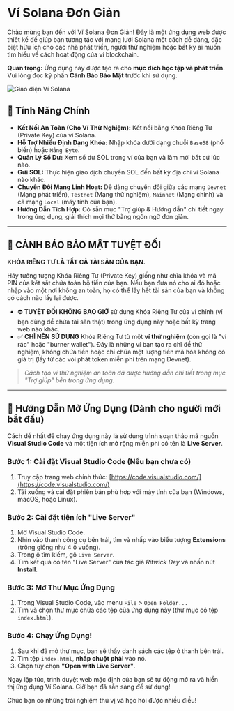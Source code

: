 # Ví Solana Đơn Giản

Chào mừng bạn đến với Ví Solana Đơn Giản! Đây là một ứng dụng web được thiết kế để giúp bạn tương tác với mạng lưới Solana một cách dễ dàng, đặc biệt hữu ích cho các nhà phát triển, người thử nghiệm hoặc bất kỳ ai muốn tìm hiểu về cách hoạt động của ví blockchain.

**Quan trọng:** Ứng dụng này được tạo ra cho **mục đích học tập và phát triển**. Vui lòng đọc kỹ phần **Cảnh Báo Bảo Mật** trước khi sử dụng.

![Giao diện Ví Solana](https://prnt.sc/NyaY7xzZOSmO)

## 🌟 Tính Năng Chính

- **Kết Nối An Toàn (Cho Ví Thử Nghiệm):** Kết nối bằng Khóa Riêng Tư (Private Key) của ví Solana.
- **Hỗ Trợ Nhiều Định Dạng Khóa:** Nhập khóa dưới dạng chuỗi `Base58` (phổ biến) hoặc `Mảng Byte`.
- **Quản Lý Số Dư:** Xem số dư SOL trong ví của bạn và làm mới bất cứ lúc nào.
- **Gửi SOL:** Thực hiện giao dịch chuyển SOL đến bất kỳ địa chỉ ví Solana nào khác.
- **Chuyển Đổi Mạng Linh Hoạt:** Dễ dàng chuyển đổi giữa các mạng `Devnet` (Mạng phát triển), `Testnet` (Mạng thử nghiệm), `Mainnet` (Mạng chính) và cả mạng `Local` (máy tính của bạn).
- **Hướng Dẫn Tích Hợp:** Có sẵn mục "Trợ giúp & Hướng dẫn" chi tiết ngay trong ứng dụng, giải thích mọi thứ bằng ngôn ngữ đơn giản.

---

## 🛑 CẢNH BÁO BẢO MẬT TUYỆT ĐỐI

**KHÓA RIÊNG TƯ LÀ TẤT CẢ TÀI SẢN CỦA BẠN.**

Hãy tưởng tượng Khóa Riêng Tư (Private Key) giống như chìa khóa và mã PIN của két sắt chứa toàn bộ tiền của bạn. Nếu bạn đưa nó cho ai đó hoặc nhập vào một nơi không an toàn, họ có thể lấy hết tài sản của bạn và không có cách nào lấy lại được.

- ⛔ **TUYỆT ĐỐI KHÔNG BAO GIỜ** sử dụng Khóa Riêng Tư của ví chính (ví bạn dùng để chứa tài sản thật) trong ứng dụng này hoặc bất kỳ trang web nào khác.
- ✅ **CHỈ NÊN SỬ DỤNG** Khóa Riêng Tư từ một **ví thử nghiệm** (còn gọi là "ví rác" hoặc "burner wallet"). Đây là những ví bạn tạo ra chỉ để thử nghiệm, không chứa tiền hoặc chỉ chứa một lượng tiền mã hóa không có giá trị (lấy từ các vòi phát token miễn phí trên mạng Devnet).

> *Cách tạo ví thử nghiệm an toàn đã được hướng dẫn chi tiết trong mục "Trợ giúp" bên trong ứng dụng.*

---

## 🚀 Hướng Dẫn Mở Ứng Dụng (Dành cho người mới bắt đầu)

Cách dễ nhất để chạy ứng dụng này là sử dụng trình soạn thảo mã nguồn **Visual Studio Code** và một tiện ích mở rộng miễn phí có tên là **Live Server**.

### Bước 1: Cài đặt Visual Studio Code (Nếu bạn chưa có)

1.  Truy cập trang web chính thức: [https://code.visualstudio.com/](https://code.visualstudio.com/)
2.  Tải xuống và cài đặt phiên bản phù hợp với máy tính của bạn (Windows, macOS, hoặc Linux).

### Bước 2: Cài đặt tiện ích "Live Server"

1.  Mở Visual Studio Code.
2.  Nhìn vào thanh công cụ bên trái, tìm và nhấp vào biểu tượng **Extensions** (trông giống như 4 ô vuông).
3.  Trong ô tìm kiếm, gõ `Live Server`.
4.  Tìm kết quả có tên "Live Server" của tác giả *Ritwick Dey* và nhấn nút **Install**.



### Bước 3: Mở Thư Mục Ứng Dụng

1.  Trong Visual Studio Code, vào menu `File` > `Open Folder...`
2.  Tìm và chọn thư mục chứa các tệp của ứng dụng này (thư mục có tệp `index.html`).

### Bước 4: Chạy Ứng Dụng!

1.  Sau khi đã mở thư mục, bạn sẽ thấy danh sách các tệp ở thanh bên trái.
2.  Tìm tệp `index.html`, **nhấp chuột phải** vào nó.
3.  Chọn tùy chọn **"Open with Live Server"**.



Ngay lập tức, trình duyệt web mặc định của bạn sẽ tự động mở ra và hiển thị ứng dụng Ví Solana. Giờ bạn đã sẵn sàng để sử dụng!

Chúc bạn có những trải nghiệm thú vị và học hỏi được nhiều điều!
